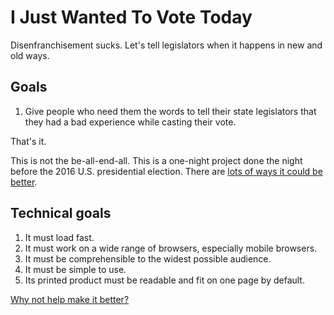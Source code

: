 # I Just Wanted To Vote Today

Disenfranchisement sucks. Let's tell legislators when it happens in new and old ways.

## Goals

1. Give people who need them the words to tell their state legislators that they
   had a bad experience while casting their vote.

That's it.

This is not the be-all-end-all. This is a one-night project done the night before
the 2016 U.S. presidential election. There are
[lots of ways it could be better](/issues).

## Technical goals

1. It must load fast.
2. It must work on a wide range of browsers, especially mobile browsers.
3. It must be comprehensible to the widest possible audience.
4. It must be simple to use.
5. Its printed product must be readable and fit on one page by default.

[Why not help make it better?](/labels/enhancement)
